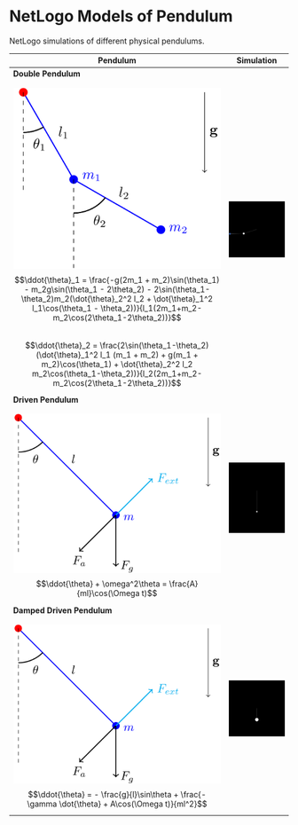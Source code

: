 # NetLogo Models of Pendulum
NetLogo simulations of different physical pendulums.

| Pendulum               | Simulation            |
|------------------------|-----------------------|
| **Double Pendulum** <br> <br> <img src="double-pendulum.png" width="400"/> <br> $$\ddot{\theta}_1 = \frac{-g(2m_1 + m_2)\sin(\theta_1) - m_2g\sin(\theta_1 - 2\theta_2) - 2\sin(\theta_1-\theta_2)m_2(\dot{\theta}_2^2 l_2 + \dot{\theta}_1^2 l_1\cos(\theta_1 - \theta_2))}{l_1(2m_1+m_2-m_2\cos(2\theta_1-2\theta_2))}$$ <br> $$\ddot{\theta}_2 = \frac{2\sin(\theta_1-\theta_2)(\dot{\theta}_1^2 l_1 (m_1 + m_2) + g(m_1 + m_2)\cos(\theta_1) + \dot{\theta}_2^2 l_2 m_2\cos(\theta_1-\theta_2))}{l_2(2m_1+m_2-m_2\cos(2\theta_1-2\theta_2))}$$ | <img src="double-simulation.gif" width="300"/> |
| **Driven Pendulum** <br> <br> <img src="damped-driven-pendulum.png" width="400"/> <br> $$\ddot{\theta} + \omega^2\theta = \frac{A}{ml}\cos(\Omega t)$$ | <img src="driven-simulation.gif" width="300"/> |
| **Damped Driven Pendulum** <br> <br> <img src="damped-driven-pendulum.png" width="400"/> <br> $$\ddot{\theta} = - \frac{g}{l}\sin\theta + \frac{-\gamma \dot{\theta} + A\cos(\Omega t)}{ml^2}$$ | <img src="chaotic-simulation.gif" width="300"/> |
